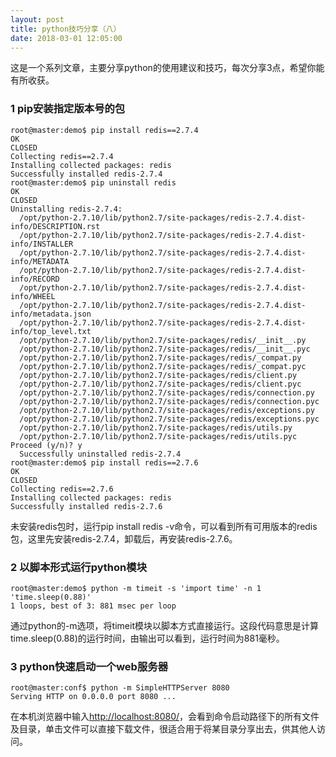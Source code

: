 ```yaml
---
layout: post
title: python技巧分享（八）
date: 2018-03-01 12:05:00
---
```


这是一个系列文章，主要分享python的使用建议和技巧，每次分享3点，希望你能有所收获。

### 1 pip安装指定版本号的包

```
root@master:demo$ pip install redis==2.7.4
OK
CLOSED
Collecting redis==2.7.4
Installing collected packages: redis
Successfully installed redis-2.7.4
root@master:demo$ pip uninstall redis
OK
CLOSED
Uninstalling redis-2.7.4:
  /opt/python-2.7.10/lib/python2.7/site-packages/redis-2.7.4.dist-info/DESCRIPTION.rst
  /opt/python-2.7.10/lib/python2.7/site-packages/redis-2.7.4.dist-info/INSTALLER
  /opt/python-2.7.10/lib/python2.7/site-packages/redis-2.7.4.dist-info/METADATA
  /opt/python-2.7.10/lib/python2.7/site-packages/redis-2.7.4.dist-info/RECORD
  /opt/python-2.7.10/lib/python2.7/site-packages/redis-2.7.4.dist-info/WHEEL
  /opt/python-2.7.10/lib/python2.7/site-packages/redis-2.7.4.dist-info/metadata.json
  /opt/python-2.7.10/lib/python2.7/site-packages/redis-2.7.4.dist-info/top_level.txt
  /opt/python-2.7.10/lib/python2.7/site-packages/redis/__init__.py
  /opt/python-2.7.10/lib/python2.7/site-packages/redis/__init__.pyc
  /opt/python-2.7.10/lib/python2.7/site-packages/redis/_compat.py
  /opt/python-2.7.10/lib/python2.7/site-packages/redis/_compat.pyc
  /opt/python-2.7.10/lib/python2.7/site-packages/redis/client.py
  /opt/python-2.7.10/lib/python2.7/site-packages/redis/client.pyc
  /opt/python-2.7.10/lib/python2.7/site-packages/redis/connection.py
  /opt/python-2.7.10/lib/python2.7/site-packages/redis/connection.pyc
  /opt/python-2.7.10/lib/python2.7/site-packages/redis/exceptions.py
  /opt/python-2.7.10/lib/python2.7/site-packages/redis/exceptions.pyc
  /opt/python-2.7.10/lib/python2.7/site-packages/redis/utils.py
  /opt/python-2.7.10/lib/python2.7/site-packages/redis/utils.pyc
Proceed (y/n)? y
  Successfully uninstalled redis-2.7.4
root@master:demo$ pip install redis==2.7.6
OK
CLOSED
Collecting redis==2.7.6
Installing collected packages: redis
Successfully installed redis-2.7.6
```

未安装redis包时，运行pip install redis -v命令，可以看到所有可用版本的redis包，这里先安装redis-2.7.4，卸载后，再安装redis-2.7.6。

### 2 以脚本形式运行python模块

```
root@master:demo$ python -m timeit -s 'import time' -n 1 'time.sleep(0.88)'
1 loops, best of 3: 881 msec per loop
```

通过python的-m选项，将timeit模块以脚本方式直接运行。这段代码意思是计算time.sleep(0.88)的运行时间，由输出可以看到，运行时间为881毫秒。

### 3 python快速启动一个web服务器

```
root@master:conf$ python -m SimpleHTTPServer 8080
Serving HTTP on 0.0.0.0 port 8080 ...
```

在本机浏览器中输入[http://localhost:8080/](http://localhost:8080/)，会看到命令启动路径下的所有文件及目录，单击文件可以直接下载文件，很适合用于将某目录分享出去，供其他人访问。